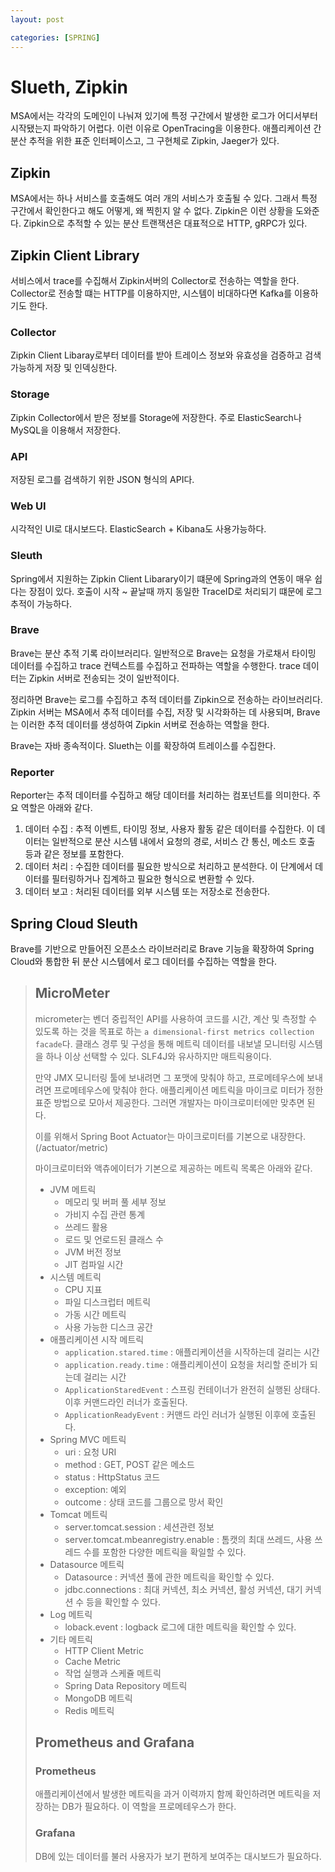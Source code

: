 ```yaml
---
layout: post

categories: [SPRING]
---
```



# Slueth, Zipkin

MSA에서는 각각의 도메인이 나눠져 있기에 특정 구간에서 발생한 로그가 어디서부터 시작됐는지
파악하기 어렵다. 이런 이유로 OpenTracing을 이용한다. 애플리케이션 간 분산 추적을 위한 표준 인터페이스고, 그 구현체로 Zipkin, Jaeger가 있다.

## Zipkin
MSA에서는 하나 서비스를 호출해도 여러 개의 서비스가 호출될 수 있다. 그래서 특정 구간에서 확인한다고 해도 어떻게, 왜 찍힌지 알 수 없다.
Zipkin은 이런 상황을 도와준다. Zipkin으로 추적할 수 있는 분산 트랜잭션은 대표적으로 HTTP, gRPC가 있다.

## Zipkin Client Library
서비스에서 trace를 수집해서 Zipkin서버의 Collector로 전송하는 역할을 한다. Collector로 전송할 떄는 HTTP를 이용하지만, 시스템이 비대하다면 Kafka를 이용하기도 한다.

### Collector
Zipkin Client Libaray로부터 데이터를 받아 트레이스 정보와 유효성을 검증하고 검색 가능하게 저장 및 인덱싱한다.

### Storage
Zipkin Collector에서 받은 정보를 Storage에 저장한다. 주로 ElasticSearch나 MySQL을 이용해서 저장한다. 

### API
저장된 로그를 검색하기 위한 JSON 형식의 API다.

### Web UI
시각적인 UI로 대시보드다. ElasticSearch + Kibana도 사용가능하다.


### Sleuth
Spring에서 지원하는 Zipkin Client Libarary이기 떄문에 Spring과의 연동이 매우 쉽다는 장점이 있다. 호출이 시작 ~ 끝날때 까지 동일한 TraceID로 처리되기
떄문에 로그 추적이 가능하다.


### Brave
Brave는 분산 추적 기록 라이브러리다. 일반적으로 Brave는 요청을 가로채서 타이밍 데이터를 수집하고 trace 컨텍스트를 수집하고 전파하는 역할을 수행한다. trace 데이터는
Zipkin 서버로 전송되는 것이 일반적이다.

정리하면 Brave는 로그를 수집하고 추적 데이터를 Zipkin으로 전송하는 라이브러리다. Zipkin 서버는 MSA에서 추적 데이터를 수집, 저장 및 시각화하는 데 사용되며, 
Brave는 이러한 추적 데이터를 생성하여 Zipkin 서버로 전송하는 역할을 한다. 

Brave는 자바 종속적이다. Slueth는 이를 확장하여 트레이스를 수집한다.

### Reporter
Reporter는 추적 데이터를 수집하고 해당 데이터를 처리하는 컴포넌트를 의미한다. 주요 역할은 아래와 같다.

1. 데이터 수집 : 추적 이벤트, 타이밍 정보, 사용자 활동 같은 데이터를 수집한다. 이 데이터는 일반적으로 분산 시스템 내에서 요청의 경로, 서비스 간 통신, 메소드 호출 등과 같은 정보를 포함한다.
2. 데이터 처리 : 수집한 데이터를 필요한 방식으로 처리하고 분석한다. 이 단계에서 데이터를 필터링하거나 집계하고 필요한 형식으로 변환할 수 있다.
3. 데이터 보고 : 처리된 데이터를 외부 시스템 또는 저장소로 전송한다.

## Spring Cloud Sleuth
Brave를 기반으로 만들어진 오픈소스 라이브러리로 Brave 기능을 확장하여 Spring Cloud와 통합한 뒤 분산 시스템에서 로그 데이터를 수집하는 역할을 한다.








> ## MicroMeter
> 
> micrometer는 벤더 중립적인 API를 사용하여 코드를 시간, 계산 및 측정할 수 있도록 하는 것을 목표로 하는 `a dimensional-first metrics collection facade`다.
> 클래스 경루 및 구성을 통해 메트릭 데이터를 내보낼 모니터링 시스템을 하나 이상 선택할 수 있다.
> SLF4J와 유사하지만 매트릭용이다.
> 
> 만약 JMX 모니터링 툴에 보내려면 그 포맷에 맞춰야 하고, 프로메테우스에 보내려면 프로메테우스에 맞춰야 한다.
> 애플리케이션 메트릭을 마이크로 미터가 정한 표준 방법으로 모아서 제공한다. 그러면 개발자는 마이크로미터에만 맞추면 된다.
> 
> 이를 위해서 Spring Boot Actuator는 마이크로미터를 기본으로 내장한다. (/actuator/metric)
> 
> 마이크로미터와 액츄에이터가 기본으로 제공하는 메트릭 목록은 아래와 같다.
> - JVM 메트릭 
>   - 메모리 및 버퍼 풀 세부 정보
>   - 가비지 수집 관련 통계
>   - 쓰레드 활용
>   - 로드 및 언로드된 클래스 수
>   - JVM 버전 정보
>   - JIT 컴파일 시간
> - 시스템 메트릭
>   - CPU 지표
>   - 파일 디스크럽터 메트릭
>   - 가동 시간 메트릭
>   - 사용 가능한 디스크 공간
> - 애플리케이션 시작 메트릭
>   - `application.stared.time` : 애플리케이션을 시작하는데 걸리는 시간
>   - `application.ready.time` : 애플리케이션이 요청을 처리할 준비가 되는데 걸리는 시간
>   - `ApplicationStaredEvent` : 스프링 컨테이너가 완전히 실행된 상태다. 이후 커맨드라인 러너가 호출된다.
>   - `ApplicationReadyEvent` : 커맨드 라인 러너가 실행된 이후에 호출된다.
> - Spring MVC 메트릭
>   - uri : 요청 URI
>   - method : GET, POST 같은 메소드
>   - status : HttpStatus 코드
>   - exception: 예외
>   - outcome : 상태 코드를 그룹으로 망서 확인
> - Tomcat 메트릭
>   - server.tomcat.session : 세션관련 정보
>   - server.tomcat.mbeanregistry.enable : 톰캣의 최대 쓰레드, 사용 쓰레드 수를 포함한 다양한 메트릭을 확일할 수 있다.
> - Datasource 메트릭
>   - Datasource : 커넥션 풀에 관한 메트릭을 확인할 수 있다.
>   - jdbc.connections : 최대 커넥션, 최소 커넥션, 활성 커넥션, 대기 커넥션 수 등을 확인할 수 있다.
> - Log 메트릭
>   - loback.event : logback 로그에 대한 메트릭을 확인할 수 있다.
> - 기타 메트릭
>   - HTTP Client Metric
>   - Cache Metric
>   - 작업 실행과 스케쥴 메트릭
>   - Spring Data Repository 메트릭
>   - MongoDB 메트릭
>   - Redis 메트릭
>
> 
> ## Prometheus and Grafana
> ### Prometheus
> 애플리케이션에서 발생한 메트릭을 과거 이력까지 함께 확인하려면 메트릭을 저장하는 DB가 필요하다.
> 이 역할을 프로메테우스가 한다.
> 
> ### Grafana
> DB에 있는 데이터를 불러 사용자가 보기 편하게 보여주는 대시보드가 필요하다.
> 